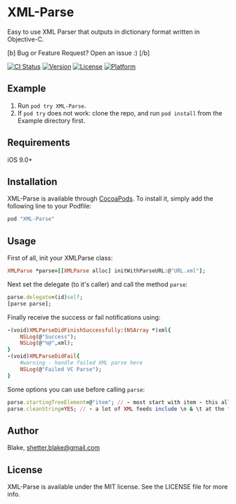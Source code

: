 # XML-Parse
Easy to use XML Parser that outputs in dictionary format written in Objective-C.

[b] Bug or Feature Request? Open an issue :) [/b]

[![CI Status](http://img.shields.io/travis/Blake/XML-Parse.svg?style=flat)](https://travis-ci.org/Blake/XML-Parse)
[![Version](https://img.shields.io/cocoapods/v/XML-Parse.svg?style=flat)](http://cocoapods.org/pods/XML-Parse)
[![License](https://img.shields.io/cocoapods/l/XML-Parse.svg?style=flat)](http://cocoapods.org/pods/XML-Parse)
[![Platform](https://img.shields.io/cocoapods/p/XML-Parse.svg?style=flat)](http://cocoapods.org/pods/XML-Parse)

## Example
1. Run `pod try XML-Parse`.
2. If `pod try` does not work: clone the repo, and run `pod install` from the Example directory first. 

## Requirements
iOS 9.0+

## Installation

XML-Parse is available through [CocoaPods](http://cocoapods.org). To install
it, simply add the following line to your Podfile:

```ruby
pod "XML-Parse"
```


## Usage

First of all, init your XMLParse class:

```ruby
XMLParse *parse=[[XMLParse alloc] initWithParseURL:@"URL.xml"];
```

Next set the delegate (to it's caller) and call the method `parse`:

```ruby
parse.delegate=(id)self;
[parse parse];
```

Finally receive the success or fail notifications using:

```ruby
-(void)XMLParseDidFinishSuccessfully:(NSArray *)xml{
    NSLog(@"Success");
    NSLog(@"%@",xml);
}
-(void)XMLParseDidFail{
    #warning - handle failed XML parse here
    NSLog(@"Failed VC Parse");
}
```
Some options you can use before calling `parse`:

```ruby
parse.startingTreeElement=@"item"; // - most start with item - this allows you to overwrite it - defult: item
parse.cleanString=YES; // - a lot of XML feeds include \n & \t at the front and back of the string - this gives you the opion to remove that content - default: YES
```


## Author

Blake, shetter.blake@gmail.com

## License

XML-Parse is available under the MIT license. See the LICENSE file for more info.
